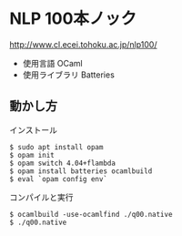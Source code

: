 # NLP 100本ノック

http://www.cl.ecei.tohoku.ac.jp/nlp100/

+ 使用言語 OCaml
+ 使用ライブラリ Batteries

## 動かし方

インストール

```
$ sudo apt install opam
$ opam init
$ opam switch 4.04+flambda
$ opam install batteries ocamlbuild
$ eval `opam config env`
```


コンパイルと実行

```
$ ocamlbuild -use-ocamlfind ./q00.native
$ ./q00.native
```
